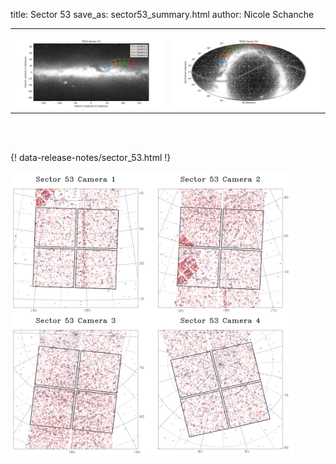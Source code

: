 title: Sector 53
save_as: sector53_summary.html
author: Nicole Schanche


<table>
  <tr>
    <th colspan="2" ></th>
  </tr>
  <tr>
    <td width="50%" style = "text-align: center;">
          <img class="img-responsive" style="max-width:100%;" src="images/sector-plots/tess_galactic_sector_053.png"> 
    </td>
    <td width="50%" style = "text-align: center;">
          <img class="img-responsive" style="max-width:100%;" src="images/sector-plots/tess_icrs_sector_053.png">
    </td>
  </tr>
</table>
<br></br>





{! data-release-notes/sector_53.html !}

<img class="img-responsive" style="max-width:90%;" src="images/sector-plots/sector-plots.053.jpeg">